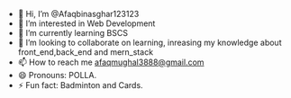 - 👋 Hi, I’m @Afaqbinasghar123123
- 👀 I’m interested in Web Development
- 🌱 I’m currently learning BSCS
- 💞️ I’m looking to collaborate on learning, inreasing my knowledge about front_end,back_end and mern_stack
- 📫 How to reach me afaqmughal3888@gmail.com
- 😄 Pronouns: POLLA.
- ⚡ Fun fact: Badminton and Cards.

<!---
Afaqbinasghar123123/Afaqbinasghar123123 is a ✨ special ✨ repository because its `README.md` (this file) appears on your GitHub profile.
You can click the Preview link to take a look at your changes.
--->
